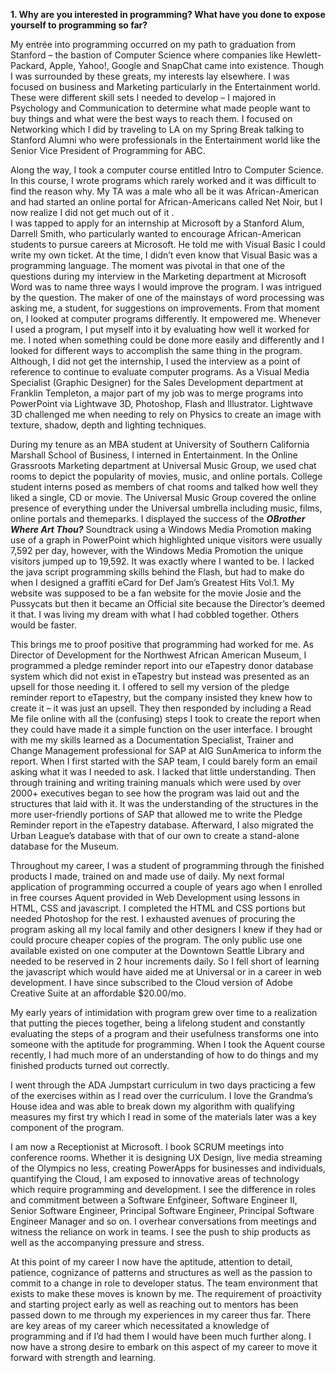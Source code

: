 **1. Why are you interested in programming? What have you done to expose yourself to programming so far?**

My entrée into programming occurred on my path to graduation from Stanford – the bastion of Computer Science where companies like Hewlett-Packard, Apple, Yahoo!, Google and SnapChat came into existence.  Though I was surrounded by these greats, my interests lay elsewhere.  I was focused on business and Marketing particularly in the Entertainment world.  These were different skill sets I needed to develop – I majored in Psychology and Communication to determine what made people want to buy things and what were the best ways to reach them.  I focused on Networking which I did by traveling to LA on my Spring Break talking to Stanford Alumni who were professionals in the Entertainment world like the Senior Vice President of Programming for ABC. 

Along the way, I took a computer course entitled Intro to Computer Science.  In this course, I wrote programs which rarely worked and it was difficult to find the reason why.  My TA was a male who all be it was African-American and had started an online portal for African-Americans called Net Noir, but I now realize I did not get much out of it
.  
I was tapped to apply for an internship at Microsoft by a Stanford Alum, Darrell Smith, who particularly wanted to encourage African-American students to pursue careers at Microsoft.  He told me with Visual Basic I could write my own ticket.  At the time, I didn’t even know that Visual Basic was a programming language.  The moment was pivotal in that one of the questions during my interview in the Marketing department at Microsoft Word was to name three ways I would improve the program.  I was intrigued by the question.  The maker of one of the mainstays of word processing was asking me, a student, for suggestions on improvements.  From that moment on, I looked at computer programs differently.  It empowered me.  Whenever I used a program, I put myself into it by evaluating how well it worked for me.  I noted when something could be done more easily and differently and I looked for different ways to accomplish the same thing in the program.   Although, I did not get the internship, I used the interview as a point of reference to continue to evaluate computer programs.  As a Visual Media Specialist (Graphic Designer) for the Sales Development department at Franklin Templeton, a major part of my job was to merge programs into PowerPoint via Lightwave 3D, Photoshop, Flash and Illustrator.  Lightwave 3D challenged me when needing to rely on Physics to create an image with texture, shadow, depth and lighting techniques.

During my tenure as an MBA student at University of Southern California Marshall School of Business, I interned in Entertainment.  In the Online Grassroots Marketing department at Universal Music Group, we used chat rooms to depict the popularity of movies, music, and online portals.  College student interns posed as members of chat rooms and talked how well they liked a single, CD or movie.  The Universal Music Group covered the online presence of everything under the Universal umbrella including music, films, online portals and themeparks.  I displayed the success of the **_OBrother Where Art Thou?_** Soundtrack using a Windows Media Promotion making use of a graph in PowerPoint which highlighted unique visitors were usually 7,592 per day, however, with the Windows Media Promotion the unique visitors jumped up to 19,592.  It was exactly where I wanted to be.  I lacked the java script programming skills behind the Flash, but had to make do when I designed a graffiti eCard for Def Jam’s Greatest Hits Vol.1.  My website was supposed to be a fan website for the movie Josie and the Pussycats but then it became an Official site because the Director’s deemed it that.  I was living my dream with what I had cobbled together.  Others would be faster.

This brings me to proof positive that programming had worked for me.  As Director of Development for the Northwest African American Museum, I programmed a pledge reminder report into our eTapestry donor database system which did not exist in eTapestry but instead was presented as an upsell for those needing it.  I offered to sell my version of the pledge reminder report to eTapestry, but the company insisted they knew how to create it – it was just an upsell.  They then responded by including a Read Me file online with all the (confusing) steps I took to create the report when they could have made it a simple function on the user interface.
I brought with me my skills learned as a Documentation Specialist, Trainer and Change Management professional for SAP at AIG SunAmerica to inform the report.  When I first started with the SAP team, I could barely form an email asking what it was I needed to ask.  I lacked that little understanding.  Then through training and writing training manuals which were used by over 2000+ executives began to see how the program was laid out and the structures that laid with it.  It was the understanding of the structures in the more user-friendly portions of SAP that allowed me to write the Pledge Reminder report in the eTapestry database.  Afterward, I also migrated the Urban League’s database with that of our own to create a stand-alone database for the Museum.

Throughout my career, I was a student of programming through the finished products I made, trained on and made use of daily. My next formal application of programming occurred a couple of years ago when I enrolled in free courses Aquent provided in Web Development using lessons in HTML, CSS and javascript.  I completed the HTML and CSS portions but needed Photoshop for the rest.  I exhausted avenues of procuring the program asking all my local family and other designers I knew if they had or could procure cheaper copies of the program.  The only public use one available existed on one computer at the Downtown Seattle Library and needed to be reserved in 2 hour increments daily.  So I fell short of learning the javascript which would have aided me at Universal or in a career in web development.  I have since subscribed to the Cloud version of Adobe Creative Suite at an affordable $20.00/mo.

My early years of intimidation with program grew over time to a realization that putting the pieces together, being a lifelong student and constantly evaluating the steps of a program and their usefulness transforms one into someone with the aptitude for programming.  When I took the Aquent course recently, I had much more of an understanding of how to do things and my finished products turned out correctly.

I went through the ADA Jumpstart curriculum in two days practicing a few of the exercises within as I read over the curriculum. I love the Grandma’s House idea and was able to break down my algorithm with qualifying measures my first try which I read in some of the materials later was a key component of the program.

I am now a Receptionist at Microsoft.  I book SCRUM meetings into conference rooms. Whether it is designing UX Design, live media streaming of the Olympics no less, creating PowerApps for businesses and individuals, quantifying the Cloud, I am exposed to innovative areas of technology which require programming and development.  I see the difference in roles and commitment between a Software Enfgineer, Software Engineer II, Senior Software Engineer, Principal Software Engineer, Principal Software Engineer Manager and so on.  I overhear conversations from meetings and witness the reliance on work in teams.  I see the push to ship products as well as the accompanying pressure and stress.

At this point of my career I now have the aptitude, attention to detail, patience, cognizance of patterns and structures as well as the passion to commit to a change in role to developer status.  The team environment that exists to make these moves is known by me.  The requirement of proactivity and starting project early as well as reaching out to mentors has been passed down to me through my experiences in my career thus far.  There are key areas of my career which necessitated a knowledge of programming and if I’d had them I would have been much further along.  I now have a strong desire to embark on this aspect of my career to move it forward with strength and learning.






